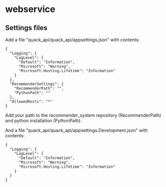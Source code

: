 # webservice

## Settings files

Add a file "quack_api/quack_api/appsettings.json" with contents:

```
{
  "Logging": {
    "LogLevel": {
      "Default": "Information",
      "Microsoft": "Warning",
      "Microsoft.Hosting.Lifetime": "Information"
    }
  },
  "RecommenderSettings": {
    "RecommenderPath": "",
    "PythonPath": ""
  },
  "AllowedHosts": "*"
}
```

Add your path to the recommender_system repository (RecommenderPath) and python installation (PythonPath).


And a file "quack_api/quack_api/appsettings.Development.json" with contents:

```
{
  "Logging": {
    "LogLevel": {
      "Default": "Information",
      "Microsoft": "Warning",
      "Microsoft.Hosting.Lifetime": "Information"
    }
  }
}
```
